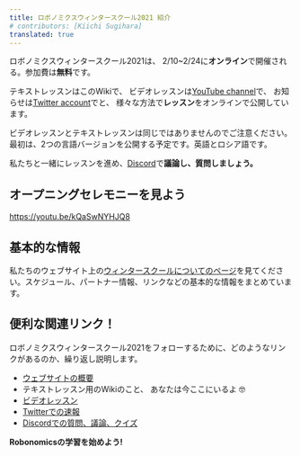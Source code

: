 ```yaml
---
title: ロボノミクスウィンタースクール2021 紹介
# contributors: [Kiichi Sugihara]
translated: true
---
```


ロボノミクスウィンタースクール2021は、 2/10~2/24に**オンライン**で開催される。参加費は**無料**です。


テキストレッスンはこのWikiで、
ビデオレッスンは[YouTube channel](https://www.youtube.com/channel/UCrSiho1uB-1n6F8cZpCLhjQ)で、 
お知らせは[Twitter account](https://twitter.com/AIRA_Robonomics)でと、
様々な方法で**レッスン**をオンラインで公開しています。

ビデオレッスンとテキストレッスンは同じではありませんのでご注意ください。最初は、2つの言語バージョンを公開する予定です。英語とロシア語です。

私たちと一緒にレッスンを進め、[Discord](https://discord.gg/5UWNGNaAUf)で**議論し、質問しましょう。**

## オープニングセレモニーを見よう

https://youtu.be/kQaSwNYHJQ8

## 基本的な情報

私たちのウェブサイト上の[ウィンタースクールについてのページ](https://robonomics.network/blog/winter-robonomics-school/)を見てください。スケジュール、パートナー情報、リンクなどの基本的な情報をまとめています。



## 便利な関連リンク！

ロボノミクスウィンタースクール2021をフォローするために、どのようなリンクがあるのか、繰り返し説明します。

- [ウェブサイトの概要](https://robonomics.network/blog/winter-robonomics-school/)
- テキストレッスン用のWikiのこと、 あなたは今ここにいるよ 🤓
- [ビデオレッスン](https://www.youtube.com/channel/UCrSiho1uB-1n6F8cZpCLhjQ)
- [Twitterでの速報](https://twitter.com/AIRA_Robonomics)
- [Discordでの質問、議論、クイズ](https://discord.gg/5UWNGNaAUf)

**Robonomicsの学習を始めよう!**

